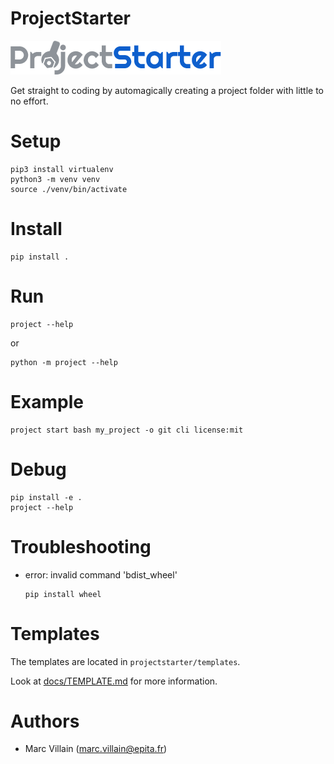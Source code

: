 ProjectStarter
===

![ProjectStarter](logo.png?raw=true "ProjectStarter logo")

Get straight to coding by automagically creating a project folder with little to no effort.

# Setup

```shell script
pip3 install virtualenv
python3 -m venv venv
source ./venv/bin/activate
```

# Install

```shell script
pip install .
```

# Run

```shell script
project --help
```

or

```shell script
python -m project --help
```

# Example
```shell script
project start bash my_project -o git cli license:mit
```

# Debug

```shell script
pip install -e .
project --help
```

# Troubleshooting

* error: invalid command 'bdist_wheel'
  ```
  pip install wheel
  ```

# Templates

The templates are located in `projectstarter/templates`.

Look at [docs/TEMPLATE.md](docs/TEMPLATE.md) for more information.

# Authors

* Marc Villain (marc.villain@epita.fr)

